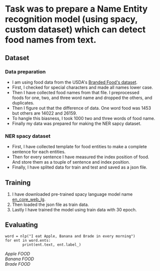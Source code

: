 # Task was to prepare a Name Entity recognition model (using spacy, custom dataset) which can detect food names from text.
## Dataset
### Data preparation
* I am using food data from the USDA's [Branded Food's dataset](https://fdc.nal.usda.gov/download-datasets.html).
* First, I checked for special characters and made all names lower case.
* Then I have collected food names from that file. I preprocessed foods for one, two, and three word name and dropped the others, and duplicates.
* Then I figure out that the difference of data. One word food was 1453 but others are 14022 and 26159.
* To hangle this biasness, I took 1000 two and three words of food name.
* Finally my data was prepared for making the NER sapcy dataset.
### NER spacy dataset
* First, I have collected template for food entities to make a complete sentence for each entities.
* Then for every sentence I have measured the index position of food. And store them as a touple of sentence and index position.
* Finally, I have splited data for train and test and saved as a json file.
## Training
1. I have downloaded pre-trained spacy language model name [en_core_web_lg](https://spacy.io/models/en#en_core_web_lg).
2. Then loaded the json file as train data.
3. Lastly I have trained the model using train data with 30 epoch.
## Evaluating
```
word = nlp("I eat Apple, Banana and Brade in every morning")
for ent in word.ents:
        print(ent.text, ent.label_)
```
*Apple FOOD*<br />
*Banana FOOD*<br />
*Brade FOOD*

